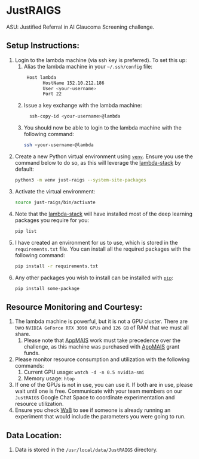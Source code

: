 # JustRAIGS
ASU: Justified Referral in AI Glaucoma Screening challenge.

## Setup Instructions:
1. Login to the lambda machine (via ssh key is preferred). To set this up:
   1. Alias the lambda machine in your `~/.ssh/config` file:
      ```bash
       Host lambda
             HostName 152.10.212.186
             User <your-username>
             Port 22
      ```
   2. Issue a key exchange with the lambda machine:
      ```bash
        ssh-copy-id <your-username>@lambda
      ```
   3. You should now be able to login to the lambda machine with the following command:
      ```bash
      ssh <your-username>@lambda
      ```
2. Create a new Python virtual environment using [`venv`](https://docs.python.org/3/library/venv.html). Ensure you use
the command below to do so, as this will leverage the [lambda-stack](https://lambdalabs.com/lambda-stack-deep-learning-software) by default:
   ```bash
   python3 -m venv just-raigs --system-site-packages
   ```
3. Activate the virtual environment:
   ```bash
   source just-raigs/bin/activate
   ```
4. Note that the [lambda-stack](https://lambdalabs.com/lambda-stack-deep-learning-software) will have installed most of
the deep learning packages you require for you:
    ```bash
    pip list
    ```
5. I have created an environment for us to use, which is stored in the `requirements.txt` file. You can install all the
required packages with the following command:
   ```bash
   pip install -r requirements.txt
   ```
6. Any other packages you wish to install can be installed with [`pip`](https://pip.pypa.io/en/stable/):
   ```bash
   pip install some-package
   ```

## Resource Monitoring and Courtesy:
1. The lambda machine is powerful, but it is not a GPU cluster. There are two `NVIDIA GeForce RTX 3090 GPUs` and `126 GB`
of RAM that we must all share. 
   1. Please note that [AppMAIS](https://appmais.cs.appstate.edu/) work must take precedence over the challenge, as
   this machine was purchased with [AppMAIS](https://appmais.cs.appstate.edu/) grant funds.
2. Please monitor resource consumption and utilization with the following commands:
   1. Current GPU usage: `watch -d -n 0.5 nvidia-smi`
   2. Memory usage: `htop`
3. If one of the GPUs is not in use, you can use it. If both are in use, please wait until one is free. Communicate with
your team members on our `JustRAIGS` Google Chat Space to coordinate experimentation and resource utilization.
4. Ensure you check [WaB](https://wandb.ai/appmais/JustRAIGS) to see if someone is already running an experiment that
would include the parameters you were going to run. 


## Data Location:
1. Data is stored in the `/usr/local/data/JustRAIGS` directory.


